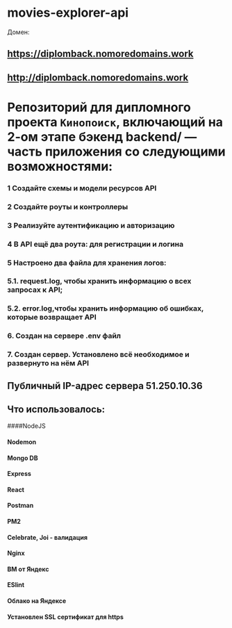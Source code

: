 # movies-explorer-api
Домен:
##  https://diplomback.nomoredomains.work
##  http://diplomback.nomoredomains.work

# Репозиторий для дипломного проекта `Кинопоиск`, включающий на 2-ом этапе бэкенд backend/  — часть приложения со следующими возможностями:

### 1 Создайте схемы и модели ресурсов API
### 2 Создайте роуты и контроллеры
### 3 Реализуйте аутентификацию и авторизацию
### 4 В API  ещё два роута: для регистрации и логина
### 5 Настроено два файла для хранения логов:
### 5.1. request.log, чтобы хранить информацию о всех запросах к API;
### 5.2. error.log,чтобы хранить информацию об ошибках, которые возвращает API
### 6. Создан на сервере .env файл
### 7. Создан сервер. Установлено всё необходимое и развернуто на нём API


## Публичный IP-адрес сервера  51.250.10.36

## Что использовалось:

####NodeJS
#### Nodemon
#### Mongo DB
#### Express
#### React
#### Postman
#### PM2
#### Celebrate, Joi - валидация
#### Nginx
#### ВМ от Яндекс
#### ESlint
#### Облако на Яндексе
#### Установлен SSL сертификат для https



